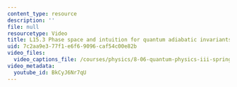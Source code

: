 ```yaml
---
content_type: resource
description: ''
file: null
resourcetype: Video
title: L15.3 Phase space and intuition for quantum adiabatic invariants
uid: 7c2aa9e3-77f1-e6f6-9096-caf54c00e82b
video_files:
  video_captions_file: /courses/physics/8-06-quantum-physics-iii-spring-2018/video-lectures/time-dependent-perturbation-theory/L15-3/BkCyJ6Nr7qU.vtt
video_metadata:
  youtube_id: BkCyJ6Nr7qU
---
```

